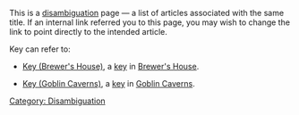 This is a [disambiguation](:Category:_Disambiguation "wikilink") page —
a list of articles associated with the same title. If an internal link
referred you to this page, you may wish to change the link to point
directly to the intended article.

Key can refer to:

-   [Key (Brewer's House)](Key_(Brewer's_House) "wikilink"), a
    [key](:Category:_Keys "wikilink") in [Brewer's
    House](:Category:_Brewer's_House "wikilink").

<!-- -->

-   [Key (Goblin Caverns)](Key_(Goblin_Caverns) "wikilink"), a
    [key](:Category:_Keys "wikilink") in [Goblin
    Caverns](:Category:_Goblin_Caverns "wikilink").

[Category: Disambiguation](Category:_Disambiguation "wikilink")
